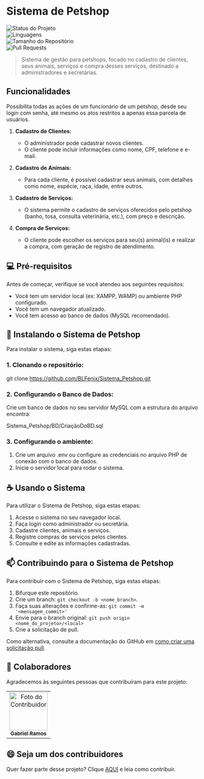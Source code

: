 # Sistema de Petshop

![Status do Projeto](https://img.shields.io/badge/Status-Em%20Desenvolvimento-blue?style=for-the-badge&logo=github&logoColor=white&color=blue&labelColor=black)  
![Linguagens](https://img.shields.io/badge/Linguagens-JS%20|%20PHP%20|%20HTML5%20|%20CSS3-informational?style=for-the-badge&color=purple&labelColor=black)  
![Tamanho do Repositório](https://img.shields.io/badge/Tamanho%20do%20Repositório-2.3%20MB-success?style=for-the-badge&color=green&labelColor=black)  
![Pull Requests](https://img.shields.io/badge/Pull%20Requests-5-yellow?style=for-the-badge&color=orange&labelColor=black)  

> Sistema de gestão para petshops, focado no cadastro de clientes, seus animais, serviços e compra desses serviços, destinado a administradores e secretárias.

## Funcionalidades

Possibilita todas as ações de um funcionário de um petshop, desde seu login com senha, até mesmo os atos restritos a apenas essa parcela de usuários.

1. **Cadastro de Clientes:**
   - O administrador pode cadastrar novos clientes.
   - O cliente pode incluir informações como nome, CPF, telefone e e-mail.

2. **Cadastro de Animais:**
   - Para cada cliente, é possível cadastrar seus animais, com detalhes como nome, espécie, raça, idade, entre outros.

3. **Cadastro de Serviços:**
   - O sistema permite o cadastro de serviços oferecidos pelo petshop (banho, tosa, consulta veterinária, etc.), com preço e descrição.

4. **Compra de Serviços:**
   - O cliente pode escolher os serviços para seu(s) animal(is) e realizar a compra, com geração de registro de atendimento.

## 💻 Pré-requisitos

Antes de começar, verifique se você atendeu aos seguintes requisitos:

- Você tem um servidor local (ex: XAMPP, WAMP) ou ambiente PHP configurado.
- Você tem um navegador atualizado.
- Você tem acesso ao banco de dados (MySQL recomendado).

## 🚀 Instalando o Sistema de Petshop

Para instalar o sistema, siga estas etapas:

### 1. Clonando o repositório:

git clone https://github.com/BLFenix/Sistema_Petshop.git


### 2. Configurando o Banco de Dados:

Crie um banco de dados no seu servidor MySQL com a estrutura do arquivo encontra:

Sistema_Petshop/BD/CriaçãoDoBD.sql

### 3. Configurando o ambiente:

1. Crie um arquivo .env ou configure as credenciais no arquivo PHP de conexão com o banco de dados.
2. Inicie o servidor local para rodar o sistema.

## ☕ Usando o Sistema
Para utilizar o Sistema de Petshop, siga estas etapas:

1. Acesse o sistema no seu navegador local.
2. Faça login como administrador ou secretária.
3. Cadastre clientes, animais e serviços.
4. Registre compras de serviços pelos clientes.
5. Consulte e edite as informações cadastradas.

## 📫 Contribuindo para o Sistema de Petshop

Para contribuir com o Sistema de Petshop, siga estas etapas:

1. Bifurque este repositório.
2. Crie um branch: `git checkout -b <nome_branch>`.
3. Faça suas alterações e confirme-as: `git commit -m '<mensagem_commit>'`
4. Envie para o branch original: `git push origin <nome_do_projeto>/<local>`
5. Crie a solicitação de pull.

Como alternativa, consulte a documentação do GitHub em [como criar uma solicitação pull](https://help.github.com/en/github/collaborating-with-issues-and-pull-requests/creating-a-pull-request).

## 🤝 Colaboradores

Agradecemos às seguintes pessoas que contribuíram para este projeto:

<table>
  <tr>
    <td align="center">
      <a href="https://github.com/BLFenix" title="Perfil no GitHub">
        <img src="https://github.com/BLFenix.png" width="100px;" alt="Foto do Contribuidor"/><br>
        <sub>
          <b>Gabriel Ramos</b>
        </sub>
      </a>
    </td>
  </tr>
</table>

## 😄 Seja um dos contribuidores

Quer fazer parte desse projeto? Clique [AQUI](CONTRIBUTING.md) e leia como contribuir.
